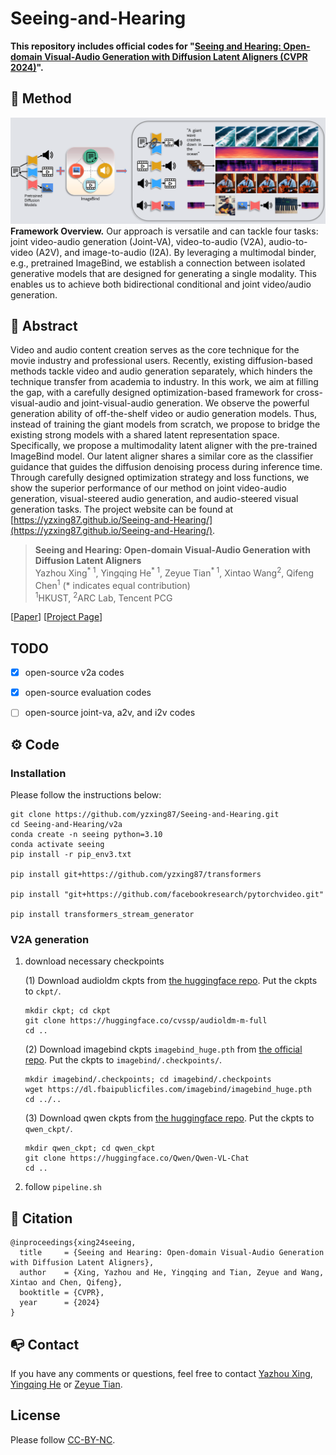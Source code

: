 # Seeing-and-Hearing

**This repository includes official codes for "[Seeing and Hearing: Open-domain Visual-Audio Generation with Diffusion Latent Aligners (CVPR 2024)](https://arxiv.org/abs/2402.17723)".** 

## 🔮 Method
![](./figures/teaser.png)
**Framework Overview.** Our approach is versatile and can tackle four tasks: joint video-audio generation (Joint-VA), video-to-audio (V2A), audio-to-video (A2V), and image-to-audio (I2A). By leveraging a multimodal binder, e.g., pretrained ImageBind, we establish a connection between isolated generative models that are designed for generating a single modality. This enables us to achieve both bidirectional conditional and joint video/audio generation.

## 🔆 Abstract
Video and audio content creation serves as the core technique for the movie industry and professional users. Recently, existing diffusion-based methods tackle video and audio generation separately, which hinders the technique transfer from academia to industry. In this work, we aim at filling the gap, with a carefully designed optimization-based framework for cross-visual-audio and joint-visual-audio generation. We observe the powerful generation ability of off-the-shelf video or audio generation models. Thus, instead of training the giant models from scratch, we propose to bridge the existing strong models with a shared latent representation space. 
Specifically, we propose a multimodality latent aligner with the pre-trained ImageBind model. Our latent aligner shares a similar core as the classifier guidance that guides the diffusion denoising process during inference time. Through carefully designed optimization strategy and loss functions, we show the superior performance of our method on joint video-audio generation, visual-steered audio generation, and audio-steered visual generation tasks. The project website can be found at [https://yzxing87.github.io/Seeing-and-Hearing/](https://yzxing87.github.io/Seeing-and-Hearing/). 

> **Seeing and Hearing: Open-domain Visual-Audio Generation with Diffusion Latent Aligners** <br>
>  Yazhou Xing<sup>* 1</sup>, Yingqing He<sup>* 1</sup>, Zeyue Tian<sup>* 1</sup>, Xintao Wang<sup>2</sup>, Qifeng Chen<sup>1</sup> (* indicates equal contribution)<br>
>  <sup>1</sup>HKUST, <sup>2</sup>ARC Lab, Tencent PCG <br>

[[Paper](https://arxiv.org/abs/2402.17723)] 
[[Project Page](https://yzxing87.github.io/Seeing-and-Hearing/)]

<!-- <video controls>
  <source src="supp-new-compressed.mp4" type="video/mp4">
  Your browser does not support the video tag.
</video> -->

<!-- ![](./figures/result_01.png)
**Figure:** *Our results* -->

## TODO

- [x] open-source v2a codes 
- [x] open-source evaluation codes 
- [ ] open-source joint-va, a2v, and i2v codes 


## ⚙️ Code 
### Installation 
Please follow the instructions below:
  ```
  git clone https://github.com/yzxing87/Seeing-and-Hearing.git
  cd Seeing-and-Hearing/v2a
  conda create -n seeing python=3.10
  conda activate seeing
  pip install -r pip_env3.txt

  pip install git+https://github.com/yzxing87/transformers

  pip install "git+https://github.com/facebookresearch/pytorchvideo.git"

  pip install transformers_stream_generator
  ```
### V2A generation
1. download necessary checkpoints 

   (1) Download audioldm ckpts from [the huggingface repo](https://huggingface.co/cvssp/audioldm-m-full). Put the ckpts to `ckpt/`. 

    ```
    mkdir ckpt; cd ckpt
    git clone https://huggingface.co/cvssp/audioldm-m-full
    cd ..
    ```

    (2) Download imagebind ckpts `imagebind_huge.pth` from [the official repo](https://github.com/facebookresearch/ImageBind). Put the ckpts to `imagebind/.checkpoints/`. 


    ```
    mkdir imagebind/.checkpoints; cd imagebind/.checkpoints
    wget https://dl.fbaipublicfiles.com/imagebind/imagebind_huge.pth
    cd ../..
    ```

    (3) Download qwen ckpts from [the huggingface repo](https://huggingface.co/Qwen/Qwen-VL-Chat). Put the ckpts to `qwen_ckpt/`.
    ```
    mkdir qwen_ckpt; cd qwen_ckpt
    git clone https://huggingface.co/Qwen/Qwen-VL-Chat
    cd ..
    ```
2. follow `pipeline.sh`

## 🤗 Citation

```
@inproceedings{xing24seeing,
  title     = {Seeing and Hearing: Open-domain Visual-Audio Generation with Diffusion Latent Aligners},
  author    = {Xing, Yazhou and He, Yingqing and Tian, Zeyue and Wang, Xintao and Chen, Qifeng},
  booktitle = {CVPR},
  year      = {2024}
}
```

## 📭 Contact

If you have any comments or questions, feel free to contact [Yazhou Xing](yxingag@connect.ust.hk), [Yingqing He](yhebm@connect.ust.hk) or [Zeyue Tian](ztianad@connect.ust.hk).

## License
Please follow [CC-BY-NC](./LICENSE).